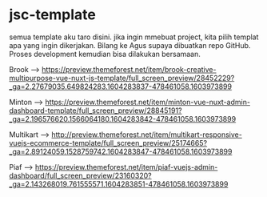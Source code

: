 # jsc-template
semua template aku taro disini. jika ingin mmebuat project, kita pilih templat apa yang ingin dikerjakan. Bilang ke Agus supaya dibuatkan repo GitHub. Proses development kemudian bisa dilakukan bersamaan. 

Brook --> https://preview.themeforest.net/item/brook-creative-multipurpose-vue-nuxt-js-template/full_screen_preview/28452229?_ga=2.27679035.649824283.1604283837-478461058.1603973899

Minton --> https://preview.themeforest.net/item/minton-vue-nuxt-admin-dashboard-template/full_screen_preview/28845191?_ga=2.196576620.1566064180.1604283842-478461058.1603973899

Multikart --> http://preview.themeforest.net/item/multikart-responsive-vuejs-ecommerce-template/full_screen_preview/25174665?_ga=2.89124059.1528759742.1604283847-478461058.1603973899

Piaf --> https://preview.themeforest.net/item/piaf-vuejs-admin-dashboard/full_screen_preview/23160320?_ga=2.143268019.761555571.1604283851-478461058.1603973899
